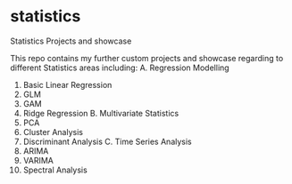 # statistics
Statistics Projects and showcase

This repo contains my further custom projects and showcase regarding to different Statistics areas including:
A. Regression Modelling
   1. Basic Linear Regression
   2. GLM
   3. GAM
   4. Ridge Regression
B. Multivariate Statistics
   1. PCA
   2. Cluster Analysis
   3. Discriminant Analysis
C. Time Series Analysis
   1. ARIMA
   2. VARIMA
   3. Spectral Analysis
